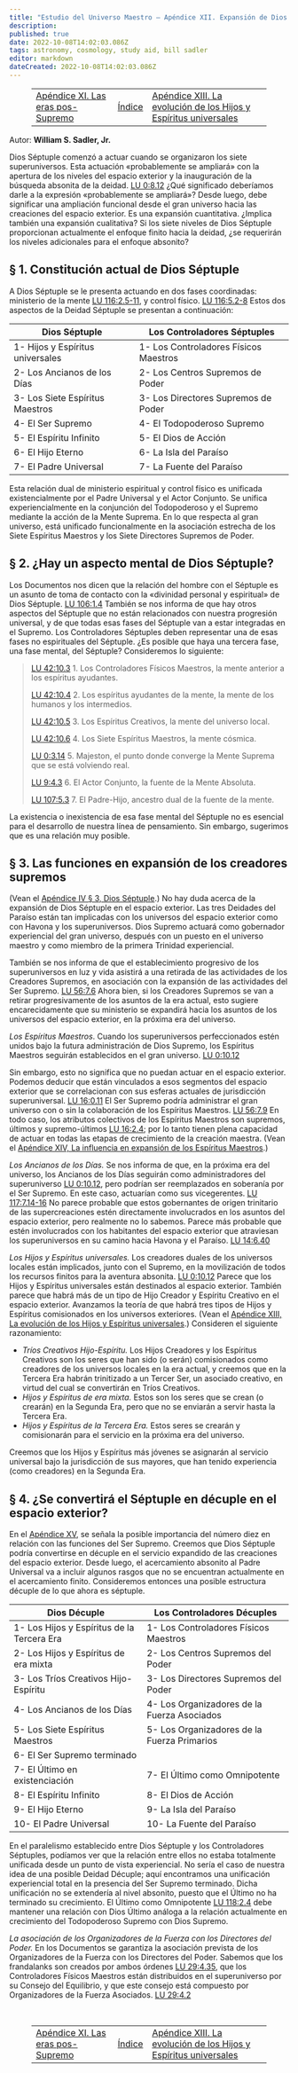 ```yaml
---
title: "Estudio del Universo Maestro — Apéndice XII. Expansión de Dios Séptuple"
description: 
published: true
date: 2022-10-08T14:02:03.086Z
tags: astronomy, cosmology, study aid, bill sadler
editor: markdown
dateCreated: 2022-10-08T14:02:03.086Z
---
```


<figure class="table chapter-navigator">
  <table>
    <tbody>
      <tr>
        <td><a href="/es/article/William_S_Sadler_Jr/Appendices_to_Study_of_the_Master_Universe/Appendix_11">Apéndice XI. Las eras pos-Supremo</a></td>
        <td><a href="/es/article/William_S_Sadler_Jr/Study_of_the_Master_Universe/Index">Índice</a></td>
        <td><a href="/es/article/William_S_Sadler_Jr/Appendices_to_Study_of_the_Master_Universe/Appendix_13">Apéndice XIII. La evolución de los Hijos y Espíritus universales</a></td>
      </tr>
    </tbody>
  </table>
</figure>

Autor: **William S. Sadler, Jr.**

Dios Séptuple comenzó a actuar cuando se organizaron los siete superuniversos. Esta actuación «probablemente se ampliará» con la apertura de los niveles del espacio exterior y la inauguración de la búsqueda absonita de la deidad. [LU 0:8.12](/es/The_Urantia_Book/0#p8_12) ¿Qué significado deberíamos darle a la expresión «probablemente se ampliará»? Desde luego, debe significar una ampliación funcional desde el gran universo hacia las creaciones del espacio exterior. Es una expansión cuantitativa. ¿Implica también una expansión cualitativa? Si los siete niveles de Dios Séptuple proporcionan actualmente el enfoque finito hacia la deidad, ¿se requerirán los niveles adicionales para el enfoque absonito?

## § 1. Constitución actual de Dios Séptuple

A Dios Séptuple se le presenta actuando en dos fases coordinadas: ministerio de la mente [LU 116:2.5-11](/es/The_Urantia_Book/116#p2_5), y control físico. [LU 116:5.2-8](/es/The_Urantia_Book/116#p5_2) Estos dos aspectos de la Deidad Séptuple se presentan a continuación:

Dios Séptuple | Los Controladores Séptuples
--- | ---
1- Hijos y Espíritus universales | 1- Los Controladores Físicos Maestros
2- Los Ancianos de los Días | 2- Los Centros Supremos de Poder
3- Los Siete Espíritus Maestros | 3- Los Directores Supremos de Poder
4- El Ser Supremo | 4- El Todopoderoso Supremo
5- El Espíritu Infinito | 5- El Dios de Acción
6- El Hijo Eterno | 6- La Isla del Paraíso
7- El Padre Universal | 7- La Fuente del Paraíso

Esta relación dual de ministerio espiritual y control físico es unificada existencialmente por el Padre Universal y el Actor Conjunto. Se unifica experiencialmente en la conjunción del Todopoderoso y el Supremo mediante la acción de la Mente Suprema. En lo que respecta al gran universo, está unificado funcionalmente en la asociación estrecha de los Siete Espíritus Maestros y los Siete Directores Supremos de Poder.

## § 2. ¿Hay un aspecto mental de Dios Séptuple?

Los Documentos nos dicen que la relación del hombre con el Séptuple es un asunto de toma de contacto con la «divinidad personal y espiritual» de Dios Séptuple. [LU 106:1.4](/es/The_Urantia_Book/106#p1_4) También se nos informa de que hay otros aspectos del Séptuple que no están relacionados con nuestra progresión universal, y de que todas esas fases del Séptuple van a estar integradas en el Supremo. Los Controladores Séptuples deben representar una de esas fases no espirituales del Séptuple. ¿Es posible que haya una tercera fase, una fase mental, del Séptuple? Consideremos lo siguiente:

> [LU 42:10.3](/es/The_Urantia_Book/42#p10_3) 1. Los Controladores Físicos Maestros, la mente anterior a los espíritus ayudantes.
> 
> [LU 42:10.4](/es/The_Urantia_Book/42#p10_4) 2. Los espíritus ayudantes de la mente, la mente de los humanos y los intermedios.
> 
> [LU 42:10.5](/es/The_Urantia_Book/42#p10_5) 3. Los Espíritus Creativos, la mente del universo local.
> 
> [LU 42:10.6](/es/The_Urantia_Book/42#p10_6) 4. Los Siete Espíritus Maestros, la mente cósmica.
> 
> [LU 0:3.14](/es/The_Urantia_Book/0#p3_14) 5. Majeston, el punto donde converge la Mente Suprema que se está volviendo real.
> 
> [LU 9:4.3](/es/The_Urantia_Book/9#p4_3) 6. El Actor Conjunto, la fuente de la Mente Absoluta.
> 
> [LU 107:5.3](/es/The_Urantia_Book/107#p5_3) 7. El Padre-Hijo, ancestro dual de la fuente de la mente.

La existencia o inexistencia de esa fase mental del Séptuple no es esencial para el desarrollo de nuestra línea de pensamiento. Sin embargo, sugerimos que es una relación muy posible.

## § 3. Las funciones en expansión de los creadores supremos

(Vean el [Apéndice IV § 3, Dios Séptuple](/es/article/William_S_Sadler_Jr/Appendices_to_Study_of_the_Master_Universe/Appendix_4#h-3-dios-séptuple-en-las-eras-sucesivas).) No hay duda acerca de la expansión de Dios Séptuple en el espacio exterior. Las tres Deidades del Paraíso están tan implicadas con los universos del espacio exterior como con Havona y los superuniversos. Dios Supremo actuará como gobernador experiencial del gran universo, después con un puesto en el universo maestro y como miembro de la primera Trinidad experiencial.

También se nos informa de que el establecimiento progresivo de los superuniversos en luz y vida asistirá a una retirada de las actividades de los Creadores Supremos, en asociación con la expansión de las actividades del Ser Supremo. [LU 56:7.6](/es/The_Urantia_Book/56#p7_6) Ahora bien, si los Creadores Supremos se van a retirar progresivamente de los asuntos de la era actual, esto sugiere encarecidamente que su ministerio se expandirá hacia los asuntos de los universos del espacio exterior, en la próxima era del universo.

_Los Espíritus Maestros_. Cuando los superuniversos perfeccionados estén unidos bajo la futura administración de Dios Supremo, los Espíritus Maestros seguirán establecidos en el gran universo. [LU 0:10.12](/es/The_Urantia_Book/0#p10_12)

Sin embargo, esto no significa que no puedan actuar en el espacio exterior. Podemos deducir que están vinculados a esos segmentos del espacio exterior que se correlacionan con sus esferas actuales de jurisdicción superuniversal. [LU 16:0.11](/es/The_Urantia_Book/16#p0_11) El Ser Supremo podría administrar el gran universo con o sin la colaboración de los Espíritus Maestros. [LU 56:7.9](/es/The_Urantia_Book/56#p7_9) En todo caso, los atributos colectivos de los Espíritus Maestros son supremos, últimos y supremo-últimos [LU 16:2.4](/es/The_Urantia_Book/16#p2_4); por lo tanto tienen plena capacidad de actuar en todas las etapas de crecimiento de la creación maestra. (Vean el [Apéndice XIV, La influencia en expansión de los Espíritus Maestros](/es/article/William_S_Sadler_Jr/Appendices_to_Study_of_the_Master_Universe/Appendix_14).)

_Los Ancianos de los Días._ Se nos informa de que, en la próxima era del universo, los Ancianos de los Días seguirán como administradores del superuniverso [LU 0:10.12](/es/The_Urantia_Book/0#p10_12), pero podrían ser reemplazados en soberanía por el Ser Supremo. En este caso, actuarían como sus vicegerentes. [LU 117:7.14-16](/es/The_Urantia_Book/117#p7_14) No parece probable que estos gobernantes de origen trinitario de las supercreaciones estén directamente involucrados en los asuntos del espacio exterior, pero realmente no lo sabemos. Parece más probable que estén involucrados con los habitantes del espacio exterior que atraviesan los superuniversos en su camino hacia Havona y el Paraíso. [LU 14:6.40](/es/The_Urantia_Book/14#p6_40)

_Los Hijos y Espíritus universales._ Los creadores duales de los universos locales están implicados, junto con el Supremo, en la movilización de todos los recursos finitos para la aventura absonita. [LU 0:10.12](/es/The_Urantia_Book/0#p10_12) Parece que los Hijos y Espíritus universales están destinados al espacio exterior. También parece que habrá más de un tipo de Hijo Creador y Espíritu Creativo en el espacio exterior. Avanzamos la teoría de que habrá tres tipos de Hijos y Espíritus comisionados en los universos exteriores. (Vean el [Apéndice XIII, La evolución de los Hijos y Espíritus universales](/es/article/William_S_Sadler_Jr/Appendices_to_Study_of_the_Master_Universe/Appendix_13).) Consideren el siguiente razonamiento:
- _Tríos Creativos Hijo-Espíritu._ Los Hijos Creadores y los Espíritus Creativos son los seres que han sido (o serán) comisionados como creadores de los universos locales en la era actual, y creemos que en la Tercera Era habrán trinitizado a un Tercer Ser, un asociado creativo, en virtud del cual se convertirán en Tríos Creativos.
- _Hijos y Espíritus de era mixta._ Estos son los seres que se crean (o crearán) en la Segunda Era, pero que no se enviarán a servir hasta la Tercera Era.
- _Hijos y Espíritus de la Tercera Era._ Estos seres se crearán y comisionarán para el servicio en la próxima era del universo.

Creemos que los Hijos y Espíritus más jóvenes se asignarán al servicio universal bajo la jurisdicción de sus mayores, que han tenido experiencia (como creadores) en la Segunda Era.

## § 4. ¿Se convertirá el Séptuple en décuple en el espacio exterior?

En el [Apéndice XV](/es/article/William_S_Sadler_Jr/Appendices_to_Study_of_the_Master_Universe/Appendix_15), se señala la posible importancia del número diez en relación con las funciones del Ser Supremo. Creemos que Dios Séptuple podría convertirse en décuple en el servicio expandido de las creaciones del espacio exterior. Desde luego, el acercamiento absonito al Padre Universal va a incluir algunos rasgos que no se encuentran actualmente en el acercamiento finito. Consideremos entonces una posible estructura décuple de lo que ahora es séptuple.

Dios Décuple | Los Controladores Décuples
--- | ---
1- Los Hijos y Espíritus de la Tercera Era | 1- Los Controladores Físicos Maestros
2- Los Hijos y Espíritus de era mixta | 2- Los Centros Supremos del Poder
3- Los Tríos Creativos Hijo-Espíritu | 3- Los Directores Supremos del Poder
4- Los Ancianos de los Días | 4- Los Organizadores de la Fuerza Asociados
5- Los Siete Espíritus Maestros | 5- Los Organizadores de la Fuerza Primarios
6- El Ser Supremo terminado ||
7- El Último en existenciación | 7- El Último como Omnipotente
8- El Espíritu Infinito | 8- El Dios de Acción
9- El Hijo Eterno | 9- La Isla del Paraíso
10- El Padre Universal | 10- La Fuente del Paraíso

En el paralelismo establecido entre Dios Séptuple y los Controladores Séptuples, podíamos ver que la relación entre ellos no estaba totalmente unificada desde un punto de vista experiencial. No sería el caso de nuestra idea de una posible Deidad Décuple; aquí encontramos una unificación experiencial total en la presencia del Ser Supremo terminado. Dicha unificación no se extendería al nivel absonito, puesto que el Último no ha terminado su crecimiento. El Último como Omnipotente [LU 118:2.4](/es/The_Urantia_Book/118#p2_4) debe mantener una relación con Dios Último análoga a la relación actualmente en crecimiento del Todopoderoso Supremo con Dios Supremo.

_La asociación de los Organizadores de la Fuerza con los Directores del Poder._ En los Documentos se garantiza la asociación prevista de los Organizadores de la Fuerza con los Directores del Poder. Sabemos que los frandalanks son creados por ambos órdenes [LU 29:4.35](/es/The_Urantia_Book/29#p4_35), que los Controladores Físicos Maestros están distribuidos en el superuniverso por su Consejo del Equilibrio, y que este consejo está compuesto por Organizadores de la Fuerza Asociados. [LU 29:4.2](/es/The_Urantia_Book/29#p4_2)

<br>

<figure class="table chapter-navigator">
  <table>
    <tbody>
      <tr>
        <td><a href="/es/article/William_S_Sadler_Jr/Appendices_to_Study_of_the_Master_Universe/Appendix_11">Apéndice XI. Las eras pos-Supremo</a></td>
        <td><a href="/es/article/William_S_Sadler_Jr/Study_of_the_Master_Universe/Index">Índice</a></td>
        <td><a href="/es/article/William_S_Sadler_Jr/Appendices_to_Study_of_the_Master_Universe/Appendix_13">Apéndice XIII. La evolución de los Hijos y Espíritus universales</a></td>
      </tr>
    </tbody>
  </table>
</figure>